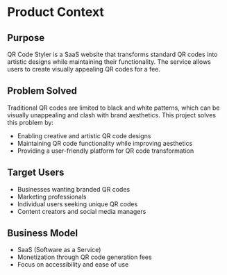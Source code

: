 # Product Context

## Purpose
QR Code Styler is a SaaS website that transforms standard QR codes into artistic designs while maintaining their functionality. The service allows users to create visually appealing QR codes for a fee.

## Problem Solved
Traditional QR codes are limited to black and white patterns, which can be visually unappealing and clash with brand aesthetics. This project solves this problem by:
- Enabling creative and artistic QR code designs
- Maintaining QR code functionality while improving aesthetics
- Providing a user-friendly platform for QR code transformation

## Target Users
- Businesses wanting branded QR codes
- Marketing professionals
- Individual users seeking unique QR codes
- Content creators and social media managers

## Business Model
- SaaS (Software as a Service)
- Monetization through QR code generation fees
- Focus on accessibility and ease of use
